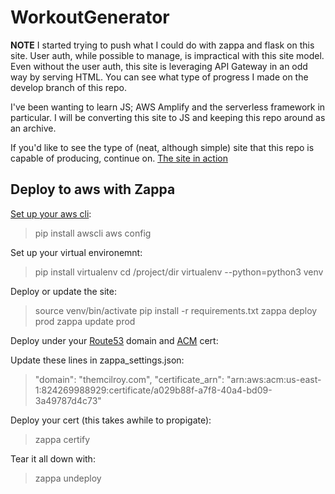# WorkoutGenerator

**NOTE**
I started trying to push what I could do with zappa and flask on this site. User auth, while possible to manage, is impractical with this site model. Even without the user auth, this site is leveraging API Gateway in an odd way by serving HTML. You can see what type of progress I made on the develop branch of this repo.

I've been wanting to learn JS; AWS Amplify and the serverless framework in particular.
I will be converting this site to JS and keeping this repo around as an archive.

If you'd like to see the type of (neat, although simple) site that this repo is capable of producing, continue on.
[The site in action](https://pypower.themcilroy.com/)

## Deploy to aws with Zappa

[Set up your aws cli](https://docs.aws.amazon.com/cli/latest/userguide/cli-chap-getting-started.html):
> pip install awscli
> aws config

Set up your virtual environemnt:
> pip install virtualenv
> cd /project/dir
> virtualenv --python=python3 venv

Deploy or update the site:
> source venv/bin/activate
> pip install -r requirements.txt
> zappa deploy prod
> zappa update prod

Deploy under your [Route53](https://docs.aws.amazon.com/Route53/latest/DeveloperGuide/getting-started.html) domain and [ACM](https://docs.aws.amazon.com/acm/latest/userguide/gs-acm-request-public.html) cert:

Update these lines in zappa_settings.json:
> "domain": "themcilroy.com",
> "certificate_arn": "arn:aws:acm:us-east-1:824269988929:certificate/a029b88f-a7f8-40a4-bd09-3a49787d4c73"

Deploy your cert (this takes awhile to propigate):
> zappa certify

Tear it all down with:
> zappa undeploy